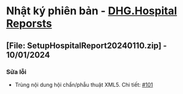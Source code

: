 # Nhật ký phiên bản - [DHG.Hospital Reporsts](https://gofile.me/78TQg/9ZlS3PeMl)

## [File: SetupHospitalReport20240110.zip] - 10/01/2024

### Sửa lỗi
- Trùng nội dung hội chẩn/phẫu thuật XML5. Chi tiết: [#101](#101)
